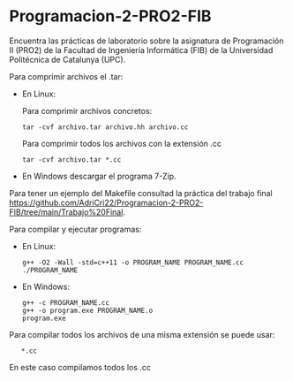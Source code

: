# Programacion-2-PRO2-FIB
Encuentra las prácticas de laboratorio sobre la asignatura de Programación II (PRO2) de la Facultad de Ingeniería Informática (FIB) de la Universidad Politécnica de Catalunya (UPC).

Para comprimir archivos el .tar:
  - En Linux:
  
      Para comprimir archivos concretos:
              
        tar -cvf archivo.tar archivo.hh archivo.cc
                
      Para comprimir todos los archivos con la extensión .cc
      
        tar -cvf archivo.tar *.cc
                
  - En Windows descargar el programa 7-Zip.
  
  Para tener un ejemplo del Makefile consultad la práctica del trabajo final https://github.com/AdriCri22/Programacion-2-PRO2-FIB/tree/main/Trabajo%20Final.
  
Para compilar y ejecutar programas:    
  - En Linux:
       
        g++ -O2 -Wall -std=c++11 -o PROGRAM_NAME PROGRAM_NAME.cc
        ./PROGRAM_NAME
        
  - En Windows: 
        
        g++ -c PROGRAM_NAME.cc
        g++ -o program.exe PROGRAM_NAME.o
        program.exe
  
  Para compilar todos los archivos de una misma extensión se puede usar:
      
       *.cc
   En este caso compilamos todos los .cc

